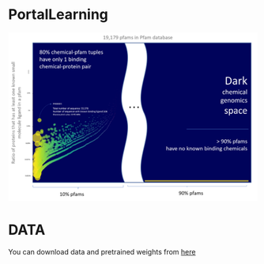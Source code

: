 # PortalLearning

![](dark-space-bubble.png)

# DATA
You can download data and pretrained weights from [here](https://zenodo.org/record/5701618#.YZHfmmDMKUk)
